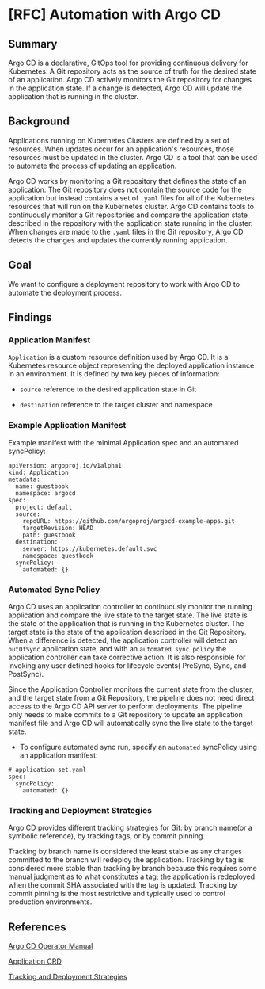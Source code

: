 # [RFC] Automation with Argo CD

## Summary
Argo CD is a declarative, GitOps tool for providing continuous delivery for Kubernetes. A Git repository acts as the source of truth for the desired state of an application. Argo CD actively monitors the Git repository for changes in the application state. If a change is detected, Argo CD will update the application that is running in the cluster.


## Background
Applications running on Kubernetes Clusters are defined by a set of resources. When updates occur for an application's resources, those resources must be updated in the cluster. Argo CD is a tool that can be used to automate the process of updating an application. 

Argo CD works by monitoring a Git repository that defines the state of an application. The Git repository does not contain the source code for the application but instead contains a set of `.yaml` files for all of the Kubernetes resources that will run on the Kubernetes cluster. Argo CD contains tools to continuously monitor a Git repositories and compare the application state described in the repository with the application state running in the cluster. When changes are made to the `.yaml` files in the Git repository, Argo CD detects the changes and updates the currently running application. 


## Goal
We want to configure a deployment repository to work with Argo CD to automate the deployment process.


## Findings

### Application Manifest
`Application` is a custom resource definition used by Argo CD. It is a Kubernetes resource object representing the deployed application instance in an environment. It is defined by two key pieces of information:

- `source` reference to the desired application state in Git

- `destination` reference to the target cluster and namespace

### Example Application Manifest
Example manifest with the minimal Application spec and an automated syncPolicy:
```
apiVersion: argoproj.io/v1alpha1
kind: Application
metadata:
  name: guestbook
  namespace: argocd
spec:
  project: default
  source:
    repoURL: https://github.com/argoproj/argocd-example-apps.git
    targetRevision: HEAD
    path: guestbook
  destination:
    server: https://kubernetes.default.svc
    namespace: guestbook
  syncPolicy:
    automated: {}
```

### Automated Sync Policy
Argo CD uses an application controller to continuously monitor the running application and compare the live state to the target state. The live state is the state of the application that is running in the Kubernetes cluster. The target state is the state of the application described in the Git Repository. When a difference is detected, the application controller will detect an `outOfSync` application state, and with an `automated sync policy` the application controller can take corrective action. It is also responsible for invoking any user defined hooks for lifecycle events( PreSync, Sync, and PostSync). 

Since the Application Controller monitors the current state from the cluster, and the target state from a Git Repository, the pipeline does not need direct access to the Argo CD API server to perform deployments. The pipeline only needs to make commits to a Git repository to update an application manifest file and Argo CD will automatically sync the live state to the target state.

- To configure automated sync run, specify an `automated` syncPolicy using an application manifest:
```
# application_set.yaml
spec:
  syncPolicy:
    automated: {}
```


### Tracking and Deployment Strategies
Argo CD provides different tracking strategies for Git: by branch name(or a symbolic reference), by tracking tags, or by commit pinning. 

Tracking by branch name is considered the least stable as any changes committed to the branch will redeploy the application. Tracking by tag is considered more stable than tracking by branch because this requires some manual judgment as to what constitutes a tag; the application is redeployed when the commit SHA associated with the tag is updated. Tracking by commit pinning is the most restrictive and typically used to control production environments.

## References

[Argo CD Operator Manual](https://argo-cd.readthedocs.io/en/stable/operator-manual/architecture/)

[Application CRD](https://github.com/argoproj/argo-cd/blob/master/manifests/crds/application-crd.yaml)

[Tracking and Deployment Strategies](https://argo-cd.readthedocs.io/en/stable/user-guide/tracking_strategies/#head-branch-tracking)